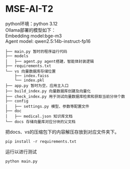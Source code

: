 # MSE-AI-T2
python环境：python 3.12  
Ollama部署的模型如下：  
Embedding model:bge-m3  
Agent model: qwen2.5:14b-instruct-fp16  

```
├── main.py 暂时的程序运行代码 
├── models 
│   ├── agent.py agent搭建，智能体封装逻辑 
├── requirements.txt
└── vs 向量数据库存储位置
    ├── index.faiss
    └── index.pkl
├── app.py 暂时为空，应用主入口
├── build_index.py 向量数据库创建及向量化
├── check_index.py 用于测试向量数据库检索和获取当前分块个数
├── config
│   ├── settings.py 模型、参数等配置文件
├── doc
│   ├── medical.json 知识库文档
└── docs 存储向量库对应分块的父文档
```
把docs、vs的压缩包下的内容解压存放到对应文件夹下。
```
pip install -r requirements.txt
```
运行以进行测试
```
python main.py
```
